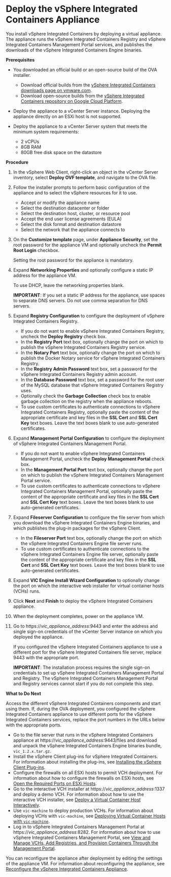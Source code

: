 # Deploy the vSphere Integrated Containers Appliance #

You install vSphere Integrated Containers by deploying a virtual appliance. The appliance runs the vSphere Integrated Containers Registry and vSphere Integrated Containers Management Portal services, and publishes the downloads of the vSphere Integrated Containers Engine binaries. 


**Prerequisites**

- You downloaded an official build or an open-source build of the OVA installer.

  - Download official builds from the [vSphere Integrated Containers downloads page on vmware.com](http://www.vmware.com/go/download-vic).
  - Download open-source builds from the [vSphere Integrated Containers repository on Google Cloud Platform](https://console.cloud.google.com/storage/browser/vic-product-ova-builds/).
- Deploy the appliance to a vCenter Server instance. Deploying the appliance directly on an ESXi host is not supported.
- Deploy the appliance to a vCenter Server system that meets the minimum system requirements:

   - 2 vCPUs
   - 8GB RAM
   - 80GB free disk space on the datastore

**Procedure**

1. In the vSphere Web Client, right-click an object in the vCenter Server inventory, select **Deploy OVF template**, and navigate to the OVA file.
2. Follow the installer prompts to perform basic configuration of the appliance and to select the vSphere resources for it to use. 

    - Accept or modify the appliance name
    - Select the destination datacenter or folder
    - Select the destination host, cluster, or resource pool
    - Accept the end user license agreements (EULA)
    - Select the disk format and destination datastore
    - Select the network that the appliance connects to

3. On the **Customize template** page, under **Appliance Security**, set the root password for the appliance VM and optionally uncheck the **Permit Root Login** checkbox. 

    Setting the root password for the appliance is mandatory.

5. Expand **Networking Properties** and optionally configure a static IP address for the appliance VM. 

    To use DHCP, leave the networking properties blank.

    **IMPORTANT**: If you set a static IP address for the appliance, use spaces to separate DNS servers. Do not use comma separation for DNS servers.

6. Expand **Registry Configuration** to configure the deployment of vSphere Integrated Containers Registry. 

    - If you do not want to enable vSphere Integrated Containers Registry, uncheck the **Deploy Registry** check box.
    - In the **Registry Port** text box, optionally change the port on which to publish the vSphere Integrated Containers Registry service.
    - In the **Notary Port** text box, optionally change the port on which to publish the Docker Notary service for vSphere Integrated Containers Registry.
    - In the **Registry Admin Password** text box, set a password for the vSphere Integrated Containers Registry admin account.
    - In the **Database Password** text box, set a password for the root user of the MySQL database that vSphere Integrated Containers Registry uses.
    - Optionally check the **Garbage Collection** check box to enable garbage collection on the registry when the appliance reboots. 
    - To use custom certificates to authenticate connections to vSphere Integrated Containers Registry, optionally paste the content of the appropriate certificate and key files in the **SSL Cert** and **SSL Cert Key** text boxes. Leave the text boxes blank to use auto-generated certificates. 

7. Expand **Management Portal Configuration** to configure the deployment of vSphere Integrated Containers Management Portal. 

    - If you do not want to enable vSphere Integrated Containers Management Portal, uncheck the **Deploy Management Portal** check box.
    - In the **Management Portal Port** text box, optionally change the port on which to publish the vSphere Integrated Containers Management Portal service.
    - To use custom certificates to authenticate connections to vSphere Integrated Containers Management Portal, optionally paste the content of the appropriate certificate and key files in the **SSL Cert** and **SSL Cert Key** text boxes. Leave the text boxes blank to use auto-generated certificates.
7. Expand **Fileserver Configuration** to configure the file server from which you download the vSphere Integrated Containers Engine binaries, and which publishes the plug-in packages for the vSphere Client. 

   - In the **Fileserver Port** text box, optionally change the port on which the vSphere Integrated Containers Engine file server runs.
   - To use custom certificates to authenticate connections to the vSphere Integrated Containers Engine file server, optionally paste the content of the appropriate certificate and key files in the **SSL Cert** and **SSL Cert Key** text boxes. Leave the text boxes blank to use auto-generated certificates.

7. Expand **VIC Engine Install Wizard Configuration** to optionally change the port on which the interactive web installer for virtual container hosts (VCHs) runs.
8. Click **Next** and **Finish** to deploy the vSphere Integrated Containers appliance.
9. When the deployment completes, power on the appliance VM.
10. Go to https://<i>vic_appliance_address</i>:9443 and enter the address and single sign-on credentials of the vCenter Server instance on which you deployed the appliance.

    If you configured the vSphere Integrated Containers appliance to use a different port for the vSphere Integrated Containers file server, replace 9443 with the appropriate port. 

    **IMPORTANT**: The installation process requires the single sign-on credentials to set up vSphere Integrated Containers Management Portal and Registry. The vSphere Integrated Containers Management Portal and Registry services cannot start if you do not complete this step.

**What to Do Next**

Access the different vSphere Integrated Containers components and start using them. If, during the OVA deployment, you configured the vSphere Integrated Containers appliance to use different ports for the vSphere Integrated Containers services, replace the port numbers in the URLs below with the appropriate ports. 

- Go to the file server that runs in the vSphere Integrated Containers appliance at https://<i>vic_appliance_address</i>:9443/files and download and unpack the vSphere Integrated Containers Engine binaries bundle, `vic_1.2.x.tar.gz`.
- Install the vSphere Client plug-ins for vSphere Integrated Containers. For information about installing the plug-ins, see [Installing the vSphere Client Plug-ins](install_vic_plugin.md). 
- Configure the firewalls on all ESXi hosts to permit VCH deployment. For information about how to configure the firewalls on ESXi hosts, see [Open the Required Ports on ESXi Hosts](open_ports_on_hosts.html).
- Go to the interactive VCH installer at https://<i>vic_appliance_address</i>:1337 and deploy a demo VCH. For information about how to use the interactive VCH installer, see [Deploy a Virtual Container Host Interactively](deploy_demo_vch.html).
- Use `vic-machine` to deploy production VCHs. For information about deploying VCHs with `vic-machine`, see [Deploying Virtual Container Hosts with `vic-machine`](deploy_vch.md).
- Log in to vSphere Integrated Containers Management Portal at https://<i>vic_appliance_address</i>:8282. For information about how to use vSphere Integrated Containers Management Portal, see [View and Manage VCHs, Add Registries, and Provision Containers Through the Management Portal](../vic_cloud_admin/vchs_and_mgmt_portal.md).

You can reconfigure the appliance after deployment by editing the settings of the appliance VM. For information about reconfiguring the appliance, see [Reconfigure the vSphere Integrated Containers Appliance](reconfigure_appliance.html).


   